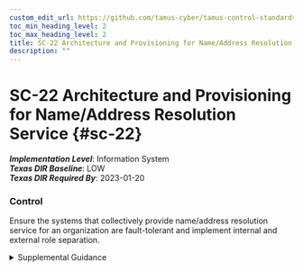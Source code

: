 ```yaml
---
custom_edit_url: https://github.com/tamus-cyber/tamus-control-standards/tree/main/content/tamus.edu/TAMUS_profile.xml
toc_min_heading_level: 2
toc_max_heading_level: 2
title: SC-22 Architecture and Provisioning for Name/Address Resolution Service
description: ""
---
```


# SC-22 Architecture and Provisioning for Name/Address Resolution Service {#sc-22}

_**Implementation Level**_: Information System\
_**Texas DIR Baseline**_: LOW\
_**Texas DIR Required By**_: 2023-01-20

### Control

Ensure the systems that collectively provide name/address resolution service for an organization are fault-tolerant and implement internal and external role separation.


<details><summary>Supplemental Guidance</summary>Systems that provide name and address resolution services include domain name system (DNS) servers. To eliminate single points of failure in systems and enhance redundancy, organizations employ at least two authoritative domain name system servers—one configured as the primary server and the other configured as the secondary server. Additionally, organizations typically deploy the servers in two geographically separated network subnetworks (i.e., not located in the same physical facility). For role separation, DNS servers with internal roles only process name and address resolution requests from within organizations (i.e., from internal clients). DNS servers with external roles only process name and address resolution information requests from clients external to organizations (i.e., on external networks, including the Internet). Organizations specify clients that can access authoritative DNS servers in certain roles (e.g., by address ranges and explicit lists).</details>
